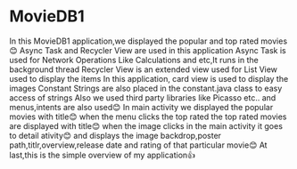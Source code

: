 # MovieDB1
In this MovieDB1 application,we displayed the popular and top rated movies:blush:
Async Task and Recycler View are used in this application
Async Task is used for Network Operations Like Calculations and etc,It runs in the background thread
Recycler View is an extended view used for List View used to display the items
In this application, card view is used to display the images
Constant Strings are also placed in the constant.java class to easy access of strings
Also we used third party libraries like Picasso etc.. 
and menus,intents are also used:blush:
In main activity we displayed the popular movies with title:blush:
when the menu clicks the top rated the top rated movies are displayed with title:blush:
when the image clicks in the main activity it goes to detail ativity:blush:
and displays the image backdrop,poster path,titlr,overview,release date and rating of that particular movie:blush:
At last,this is the simple overview of my application:thumbsup:

